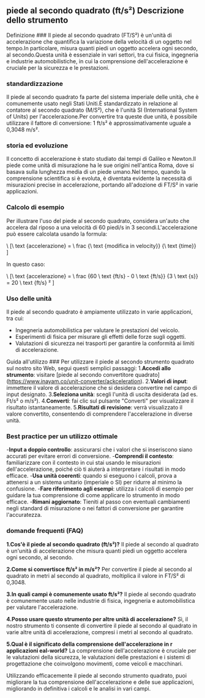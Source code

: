 ## piede al secondo quadrato (ft/s²) Descrizione dello strumento

Definizione ###
Il piede al secondo quadrato (FT/S²) è un'unità di accelerazione che quantifica la variazione della velocità di un oggetto nel tempo.In particolare, misura quanti piedi un oggetto accelera ogni secondo, al secondo.Questa unità è essenziale in vari settori, tra cui fisica, ingegneria e industrie automobilistiche, in cui la comprensione dell'accelerazione è cruciale per la sicurezza e le prestazioni.

### standardizzazione
Il piede al secondo quadrato fa parte del sistema imperiale delle unità, che è comunemente usato negli Stati Uniti.È standardizzato in relazione al contatore al secondo quadrato (M/S²), che è l'unità SI (International System of Units) per l'accelerazione.Per convertire tra queste due unità, è possibile utilizzare il fattore di conversione: 1 ft/s² è approssimativamente uguale a 0,3048 m/s².

### storia ed evoluzione
Il concetto di accelerazione è stato studiato dai tempi di Galileo e Newton.Il piede come unità di misurazione ha le sue origini nell'antica Roma, dove si basava sulla lunghezza media di un piede umano.Nel tempo, quando la comprensione scientifica si è evoluta, è diventata evidente la necessità di misurazioni precise in accelerazione, portando all'adozione di FT/S² in varie applicazioni.

### Calcolo di esempio
Per illustrare l'uso del piede al secondo quadrato, considera un'auto che accelera dal riposo a una velocità di 60 piedi/s in 3 secondi.L'accelerazione può essere calcolata usando la formula:

\ [\ text {accelerazione} = \ frac {\ text {modifica in velocity}} {\ text {time}} \]

In questo caso:

\ [\ text {accelerazione} = \ frac {60 \ text {ft/s} - 0 \ text {ft/s}} {3 \ text {s}} = 20 \ text {ft/s} ² \]

### Uso delle unità
Il piede al secondo quadrato è ampiamente utilizzato in varie applicazioni, tra cui:
- Ingegneria automobilistica per valutare le prestazioni del veicolo.
- Esperimenti di fisica per misurare gli effetti delle forze sugli oggetti.
- Valutazioni di sicurezza nei trasporti per garantire la conformità ai limiti di accelerazione.

Guida all'utilizzo ###
Per utilizzare il piede al secondo strumento quadrato sul nostro sito Web, segui questi semplici passaggi:
1.**Accedi allo strumento**: visitare [piede al secondo convertitore quadrato] (https://www.inayam.co/unit-converter/ackceleration).
2.**Valori di input**: immettere il valore di accelerazione che si desidera convertire nel campo di input designato.
3.**Seleziona unità**: scegli l'unità di uscita desiderata (ad es. Ft/s² o m/s²).
4.**Converti**: fai clic sul pulsante "Converti" per visualizzare il risultato istantaneamente.
5.**Risultati di revisione**: verrà visualizzato il valore convertito, consentendo di comprendere l'accelerazione in diverse unità.

### Best practice per un utilizzo ottimale
-**Input a doppio controllo**: assicurarsi che i valori che si inseriscono siano accurati per evitare errori di conversione.
-**Comprendi il contesto**: familiarizzare con il contesto in cui stai usando le misurazioni dell'accelerazione, poiché ciò ti aiuterà a interpretare i risultati in modo efficace.
-**Usa unità coerenti**: quando si eseguono i calcoli, prova a attenersi a un sistema unitario (imperiale o SI) per ridurre al minimo la confusione.
-**Fare riferimento agli esempi**: utilizza i calcoli di esempio per guidare la tua comprensione di come applicare lo strumento in modo efficace.
-**Rimani aggiornato**: Tieniti al passo con eventuali cambiamenti negli standard di misurazione o nei fattori di conversione per garantire l'accuratezza.

### domande frequenti (FAQ)

**1.Cos'è il piede al secondo quadrato (ft/s²)?**
Il piede al secondo al quadrato è un'unità di accelerazione che misura quanti piedi un oggetto accelera ogni secondo, al secondo.

**2.Come si convertisce ft/s² in m/s²?**
Per convertire il piede al secondo al quadrato in metri al secondo al quadrato, moltiplica il valore in FT/S² di 0,3048.

**3.In quali campi è comunemente usato ft/s²?**
Il piede al secondo quadrato è comunemente usato nelle industrie di fisica, ingegneria e automobilistica per valutare l'accelerazione.

**4.Posso usare questo strumento per altre unità di accelerazione?**
Sì, il nostro strumento ti consente di convertire il piede al secondo al quadrato in varie altre unità di accelerazione, compresi i metri al secondo al quadrato.

**5.Qual è il significato della comprensione dell'accelerazione in r applicazioni eal-world?**
La comprensione dell'accelerazione è cruciale per le valutazioni della sicurezza, le valutazioni delle prestazioni e i sistemi di progettazione che coinvolgono movimenti, come veicoli e macchinari.

Utilizzando efficacemente il piede al secondo strumento quadrato, puoi migliorare la tua comprensione dell'accelerazione e delle sue applicazioni, migliorando in definitiva i calcoli e le analisi in vari campi.
